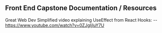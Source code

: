 Front End Capstone Documentation / Resources
----------------------------------------------------------------

Great Web Dev Simplified video explaining UseEffect from React Hooks:
-- https://www.youtube.com/watch?v=0ZJgIjIuY7U
